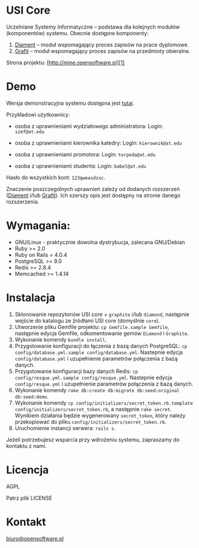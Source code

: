 # USI Core

Uczelniane Systemy Informatyczne &ndash; podstawa dla kolejnych modułów (komponentów) systemu. Obecnie dostępne komponenty:

1. [Diament][3] &ndash; moduł wspomagający proces zapisów na prace dyplomowe. 
2. [Grafit][4] &ndash; moduł wspomagający proces zapisów na przedmioty obieralne. 



Strona projektu: [http://mine.opensoftware.pl][1]

# Demo

Wersja demonstracyjna systemu dostępna jest [tutaj][2].

Przykładowi użytkownicy:

* osoba z uprawnieniami wydziałowego administratora:
Login: `szef@at.edu`

* osoba z uprawnieniami kierownika katedry:
Login: `kierownik@at.edu`

* osoba z uprawnieniami promotora:
Login: `torpeda@at.edu`

* osoba z uprawnieniami studenta:
Login: `babel@at.edu `

Hasło do wszystkich kont: `123qweasdzxc`.

Znaczenie poszczególnych uprawnień zależy od dodanych rozszerzeń ([Diament][3] i/lub [Grafit][4]). Ich szerszy opis jest dostępny na stronie danego rozszerzenia.

# Wymagania:

* GNU/Linux - praktycznie dowolna dystrybucja, zalecana GNU/Debian
* Ruby >= 2.0
* Ruby on Rails = 4.0.4
* PostgreSQL >= 9.0
* Redis >= 2.8.4
* Memcached >= 1.4.14

# Instalacja

1. Sklonowanie repozytoriów USI core + `graphite` i/lub `diamond`, następnie wejście do katalogu ze źródłami USI core (domyślnie `core`).
2. Utworzenie pliku Gemfile projektu: `cp Gemfile.sample Gemfile`, następnie edycja Gemfile, odkomentowanie gemów `Diamond` i `Graphite`.
3. Wykonanie komendy `bundle install`.
4. Przygotowanie konfiguracji do łączenia z bazą danych PostgreSQL: `cp config/database.yml.sample config/database.yml`. Nastepnie edycja `config/database.yml` i uzupełnienie parametrów połączenia z bazą danych.
5. Przygotowanie konfiguracji bazy danych Redis: `cp config/resque.yml.sample config/resque.yml`. Nastepnie edycja `config/resque.yml` i uzupełnienie parametrów połączenia z bazą danych.
6. Wykonanie komendy `rake db:create db:migrate db:seed:original db:seed:demo`.
7. Wykonanie komendy `cp config/initializers/secret_token.rb.template config/initializers/secret_token.rb`, a następnie `rake secret`. Wynikiem działania będzie wygenerowany `secret_token`, który należy przekopiować do pliku `config/initializers/secret_token.rb`.
8. Uruchomienie instancji serwera: `rails s`.

Jeżeli potrzebujesz wsparcia przy wdrożeniu systemu, zapraszamy do kontaktu z nami.

# Licencja

AGPL

Patrz plik LICENSE

# Kontakt

biuro@opensoftware.pl

[1]: http://mine.opensoftware.pl
[2]: http://usi-demo.opensoftware.pl/
[3]: https://github.com/Opensoftware/USI-Diamond
[4]: https://github.com/Opensoftware/USI-Graphite
